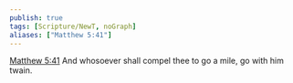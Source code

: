 ```yaml
---
publish: true
tags: [Scripture/NewT, noGraph]
aliases: ["Matthew 5:41"]
---
```

[Matthew 5:41](https://churchofjesuschrist.org/study/scriptures/nt/matt/5?lang=eng&id=p41#p41) And whosoever shall compel thee to go a mile, go with him twain.
